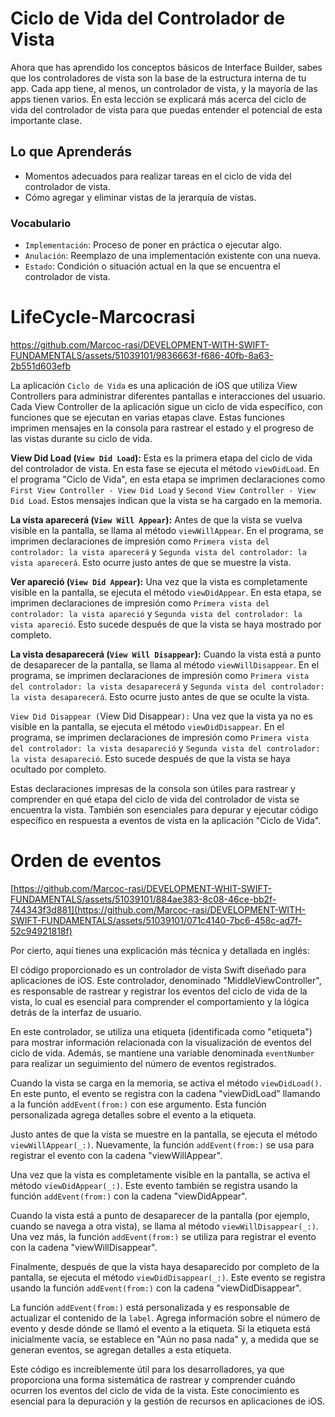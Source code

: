 # Ciclo de Vida del Controlador de Vista

Ahora que has aprendido los conceptos básicos de Interface Builder, sabes que los controladores de vista son la base de la estructura interna de tu app. Cada app tiene, al menos, un controlador de vista, y la mayoría de las apps tienen varios.
En esta lección se explicará más acerca del ciclo de vida del controlador de vista para que puedas entender el potencial de esta importante clase.

## Lo que Aprenderás
- Momentos adecuados para realizar tareas en el ciclo de vida del controlador de vista.
- Cómo agregar y eliminar vistas de la jerarquía de vistas.

### Vocabulario
- `Implementación`: Proceso de poner en práctica o ejecutar algo.
- `Anulación`: Reemplazo de una implementación existente con una nueva.
- `Estado`: Condición o situación actual en la que se encuentra el controlador de vista.

# LifeCycle-Marcocrasi

https://github.com/Marcoc-rasi/DEVELOPMENT-WITH-SWIFT-FUNDAMENTALS/assets/51039101/9836663f-f686-40fb-8a63-2b551d603efb

La aplicación `Ciclo de Vida` es una aplicación de iOS que utiliza View Controllers para administrar diferentes pantallas e interacciones del usuario. Cada View Controller de la aplicación sigue un ciclo de vida específico, con funciones que se ejecutan en varias etapas clave. Estas funciones imprimen mensajes en la consola para rastrear el estado y el progreso de las vistas durante su ciclo de vida.

**View Did Load (`View Did Load`):** Esta es la primera etapa del ciclo de vida del controlador de vista. En esta fase se ejecuta el método `viewDidLoad`. En el programa "Ciclo de Vida", en esta etapa se imprimen declaraciones como `First View Controller - View Did Load` y `Second View Controller - View Did Load`. Estos mensajes indican que la vista se ha cargado en la memoria.

**La vista aparecerá (`View Will Appear`):** Antes de que la vista se vuelva visible en la pantalla, se llama al método `viewWillAppear`. En el programa, se imprimen declaraciones de impresión como `Primera vista del controlador: la vista aparecerá` y `Segunda vista del controlador: la vista aparecerá`. Esto ocurre justo antes de que se muestre la vista.

**Ver apareció (`View Did Appear`):** Una vez que la vista es completamente visible en la pantalla, se ejecuta el método `viewDidAppear`. En esta etapa, se imprimen declaraciones de impresión como `Primera vista del controlador: la vista apareció` y `Segunda vista del controlador: la vista apareció`. Esto sucede después de que la vista se haya mostrado por completo.

**La vista desaparecerá (`View Will Disappear`):** Cuando la vista está a punto de desaparecer de la pantalla, se llama al método `viewWillDisappear`. En el programa, se imprimen declaraciones de impresión como `Primera vista del controlador: la vista desaparecerá` y `Segunda vista del controlador: la vista desaparecerá`. Esto ocurre justo antes de que se oculte la vista.

`View Did Disappear (`View Did Disappear`):` Una vez que la vista ya no es visible en la pantalla, se ejecuta el método `viewDidDisappear`. En el programa, se imprimen declaraciones de impresión como `Primera vista del controlador: la vista desapareció` y `Segunda vista del controlador: la vista desapareció`. Esto sucede después de que la vista se haya ocultado por completo.

Estas declaraciones impresas de la consola son útiles para rastrear y comprender en qué etapa del ciclo de vida del controlador de vista se encuentra la vista. También son esenciales para depurar y ejecutar código específico en respuesta a eventos de vista en la aplicación "Ciclo de Vida".

# Orden de eventos

[https://github.com/Marcoc-rasi/DEVELOPMENT-WHIT-SWIFT-FUNDAMENTALS/assets/51039101/884ae383-8c08-46ce-bb2f-744343f3d881](https://github.com/Marcoc-rasi/DEVELOPMENT-WITH-SWIFT-FUNDAMENTALS/assets/51039101/071c4140-7bc6-458c-ad7f-52c94921818f)

Por cierto, aquí tienes una explicación más técnica y detallada en inglés:

El código proporcionado es un controlador de vista Swift diseñado para aplicaciones de iOS. Este controlador, denominado "MiddleViewController", es responsable de rastrear y registrar los eventos del ciclo de vida de la vista, lo cual es esencial para comprender el comportamiento y la lógica detrás de la interfaz de usuario.

En este controlador, se utiliza una etiqueta (identificada como "etiqueta") para mostrar información relacionada con la visualización de eventos del ciclo de vida. Además, se mantiene una variable denominada `eventNumber` para realizar un seguimiento del número de eventos registrados.

Cuando la vista se carga en la memoria, se activa el método `viewDidLoad()`. En este punto, el evento se registra con la cadena "viewDidLoad" llamando a la función `addEvent(from:)` con ese argumento. Esta función personalizada agrega detalles sobre el evento a la etiqueta.

Justo antes de que la vista se muestre en la pantalla, se ejecuta el método `viewWillAppear(_:)`. Nuevamente, la función `addEvent(from:)` se usa para registrar el evento con la cadena "viewWillAppear".

Una vez que la vista es completamente visible en la pantalla, se activa el método `viewDidAppear(_:)`. Este evento también se registra usando la función `addEvent(from:)` con la cadena "viewDidAppear".

Cuando la vista está a punto de desaparecer de la pantalla (por ejemplo, cuando se navega a otra vista), se llama al método `viewWillDisappear(_:)`. Una vez más, la función `addEvent(from:)` se utiliza para registrar el evento con la cadena "viewWillDisappear".

Finalmente, después de que la vista haya desaparecido por completo de la pantalla, se ejecuta el método `viewDidDisappear(_:)`. Este evento se registra usando la función `addEvent(from:)` con la cadena "viewDidDisappear".

La función `addEvent(from:)` está personalizada y es responsable de actualizar el contenido de la `label`. Agrega información sobre el número de evento y desde dónde se llamó el evento a la etiqueta. Si la etiqueta está inicialmente vacía, se establece en "Aún no pasa nada" y, a medida que se generan eventos, se agregan detalles a esta etiqueta.

Este código es increíblemente útil para los desarrolladores, ya que proporciona una forma sistemática de rastrear y comprender cuándo ocurren los eventos del ciclo de vida de la vista. Este conocimiento es esencial para la depuración y la gestión de recursos en aplicaciones de iOS.

